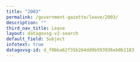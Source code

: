 ```yaml
---
title: "2003"
permalink: /government-gazette/leave/2003/
description: ""
third_nav_title: Leave
layout: datagovsg-v2-search
default_field: Subject
infotext: true
datagovsg-id: d_f0bba62f35b264dd9b593936eb0b1183
---
```

